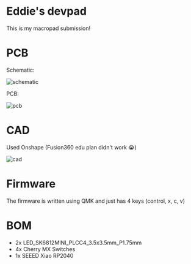 # Eddie's devpad
This is my macropad submission!

# PCB
Schematic:

![schematic](https://github.com/user-attachments/assets/5d00b75e-f7d4-4640-92f5-46344164fe2e)

PCB:

![pcb](https://github.com/user-attachments/assets/87275727-35bd-4f61-9010-aefa7032fff2)


# CAD
Used Onshape (Fusion360 edu plan didn't work 😭)

![cad](https://github.com/user-attachments/assets/cf3a7cd0-3d8d-4874-8238-7dc2311b7d9d)

# Firmware
The firmware is written using QMK and just has 4 keys (control, x, c, v)

# BOM
- 2x LED_SK6812MINI_PLCC4_3.5x3.5mm_P1.75mm
- 4x Cherry MX Switches
- 1x SEEED Xiao RP2040
